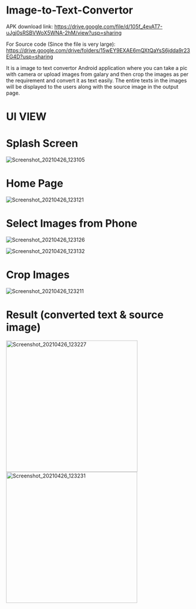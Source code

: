 # Image-to-Text-Convertor

APK download link: https://drive.google.com/file/d/105f_4evAT7-uJgj0sRSBVWoX5WNA-2hM/view?usp=sharing

For Source code (Since the file is very large): https://drive.google.com/drive/folders/15wEY9EXAE6mQXtQaYsS6jdda9r23EG4D?usp=sharing 

It is a image to text convertor Android application where you can take a pic with camera or upload images from galary and then crop the images as per the requirement and convert it as text easily. 
The entire texts in the images will be displayed to the users along with the source image in the output page.

# UI VIEW

# Splash Screen

![Screenshot_20210426_123105](https://user-images.githubusercontent.com/43011442/116042668-4fd62a80-a68c-11eb-908f-fd77ce5329cb.png)

# Home Page

![Screenshot_20210426_123121](https://user-images.githubusercontent.com/43011442/116042711-5c5a8300-a68c-11eb-954d-9a6bac660fcb.png)

# Select Images from Phone

![Screenshot_20210426_123126](https://user-images.githubusercontent.com/43011442/116042753-68dedb80-a68c-11eb-801b-b76a1417d282.png)

![Screenshot_20210426_123132](https://user-images.githubusercontent.com/43011442/116042763-6b413580-a68c-11eb-8f0e-507ea471191a.png)

# Crop Images

![Screenshot_20210426_123211](https://user-images.githubusercontent.com/43011442/116042833-83b15000-a68c-11eb-9816-0b4eeda78d34.png)

# Result (converted text & source image)

<img width="358" alt="Screenshot_20210426_123227" src="https://user-images.githubusercontent.com/43011442/116043167-eefb2200-a68c-11eb-8363-f802c9d2da5b.png">

<img width="357" alt="Screenshot_20210426_123231" src="https://user-images.githubusercontent.com/43011442/116043189-f7535d00-a68c-11eb-8c01-136d7673e0ed.png">
